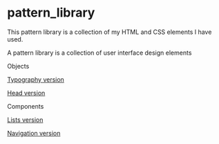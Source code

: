 # pattern_library
This pattern library is a collection of my HTML and CSS elements I have used.

A pattern library is a collection of user interface design elements

Objects

[Typography version](https://holly-haughian1999.github.io/pattern_library/objects/head.html)

[Head version](https://holly-haughian1999.github.io/pattern_library/objects/typography.html)

Components

[Lists version](https://holly-haughian1999.github.io/pattern_library/components/lists.html)

[Navigation version](https://holly-haughian1999.github.io/pattern_library/components/navigation.html)



